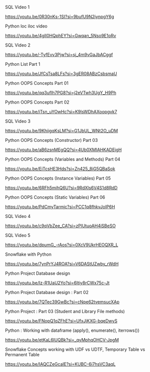 SQL Video 1

https://youtu.be/0R30nKs-1SI?si=9bufU9N2jynpgY6g


Python loc iloc video

https://youtu.be/4gIl0HQphEY?si=Gwqan_5Nso9E1oRv


SQL Video 2

https://youtu.be/-TyfEvv3Pjw?si=sj_4m9vGaJbACggf


Python List Part 1

https://youtu.be/JfCsTsa8LFs?si=3gER08ABzCsbsmaU


Python OOPS Concepts Part 01

https://youtu.be/qq3ufIh7PG8?si=j2eVTwh3UgY_H9Ph


Python OOPS Concepts Part 02

https://youtu.be/iTsn_uYOwHc?si=K9lsWDhAXoopgvk7


SQL Video 3

https://youtu.be/9KhiigqKsLM?si=G1JbUL_WNt2O_uDM


Python OOPS Concepts (Constructor) Part 03

https://youtu.be/aB6zsnMEgQQ?si=4Ub0XMIAHKADEjgH


Python OOPS Concepts (Variables and Methods) Part 04

https://youtu.be/EiTcsHE3Hds?si=Zn425_8iG5QBaSok


Python OOPS Concepts (Instance Variables) Part 05

https://youtu.be/6RFh5mihQ6U?si=9RdXls6V4S1d8RdD


Python OOPS Concepts (Static Variables) Part 06

https://youtu.be/PdCmyTarmjc?si=PCC1q8fhkvJoIP6H

SQL Video 4

https://youtu.be/c9qVbZee_CA?si=zPlUtuoAH4iSBeSO


SQL Video 5

https://youtu.be/dpumG_-rAos?si=0XcV9UkrHEOQXR_L


Snowflake with Python

https://youtu.be/7ynPrYJ4ROA?si=V6DAStUZwby_rWdH


Python Project Database design

https://youtu.be/Iz-R1UaU2Yo?si=6ltiy8rCWx75c-Jt


Python Project Database design : Part 02

https://youtu.be/7QTec39GwBc?si=cNpe62tvemsucXAp


Python Project : Part 03 (Student and Library File methods)

https://youtu.be/FNopQ1qZFhE?si=UfxJjKXG-bqeDwyS


Python : Working with dataframe (apply(), enumerate(), iterrows())

https://youtu.be/etKaL6IUQBk?si=_qyMphqOHCV-JpgM


Snowflake Concepts working with UDF vs UDTF, Temporary Table vs Permanent Table

https://youtu.be/IAQCZeGcaIE?si=KUBC-6i7hsVC3aqL






